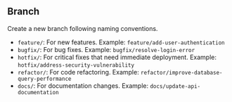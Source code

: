 ## Branch

Create a new branch following naming conventions.

*   `feature/`: For new features. Example: `feature/add-user-authentication`
*   `bugfix/`: For bug fixes. Example: `bugfix/resolve-login-error`
*   `hotfix/`: For critical fixes that need immediate deployment. Example: `hotfix/address-security-vulnerability`
*   `refactor/`: For code refactoring. Example: `refactor/improve-database-query-performance`
*   `docs/`: For documentation changes. Example: `docs/update-api-documentation`
